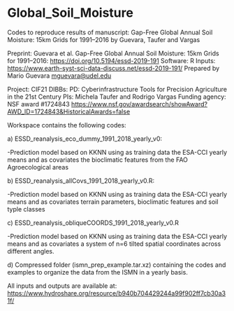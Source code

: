 # Global_Soil_Moisture
Codes to reproduce results of manuscript: Gap-Free Global Annual Soil Moisture: 15km Grids for 1991–2016 by Guevara, Taufer and Vargas

Preprint: Guevara et al. Gap-Free Global Annual Soil Moisture: 15km Grids for 1991–2016: https://doi.org/10.5194/essd-2019-191
Software: R
Inputs: https://www.earth-syst-sci-data-discuss.net/essd-2019-191/
Prepared by Mario Guevara
mguevara@udel.edu

Project: CIF21 DIBBs: PD: Cyberinfrastructure Tools for Precision Agriculture in the 21st Century
PIs: Michela Taufer and Rodrigo Vargas
Funding agency: NSF award #1724843
https://www.nsf.gov/awardsearch/showAward?AWD_ID=1724843&HistoricalAwards=false


Workspace contains the following codes: 

a) ESSD_reanalysis_eco_dummy_1991_2018_yearly_v0: 

-Prediction model based on KKNN using as training data the ESA-CCI yearly means and as covariates the bioclimatic features from the FAO Agroecological areas 


b) ESSD_reanalysis_allCovs_1991_2018_yearly_v0.R: 

-Prediction model based on KKNN using as training data the ESA-CCI yearly means and as covariates terrain parameters, bioclimatic features and soil typle classes


c) ESSD_reanalysis_obliqueCOORDS_1991_2018_yearly_v0.R

-Prediction model based on KKNN using as training data the ESA-CCI yearly means and as covariates a system of n=6 tilted spatial coordinates across different angles.


d) Compressed folder (ismn_prep_example.tar.xz) containing the codes and examples to organize the data from the ISMN in a yearly basis. 

All inputs and outputs are available at: 
https://www.hydroshare.org/resource/b940b704429244a99f902ff7cb30a31f/
